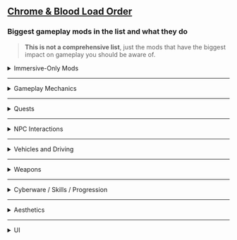 ## [Chrome & Blood Load Order](https://loadorderlibrary.com/lists/chrome-blood-2)

### Biggest gameplay mods in the list and what they do  
> **This is not a comprehensive list**, just the mods that have the biggest impact on gameplay you should be aware of.

<details>
<summary>Immersive-Only Mods</summary>

- [Dark Future](https://www.nexusmods.com/cyberpunk2077/mods/16300)  
  Removes fast travel, mini‑map, and enemy awareness UI, adds environmental needs and survival mechanics, increasing immersion and difficulty.

- [Immersive Cyberware](https://www.nexusmods.com/cyberpunk2077/mods/21916)  
  Locks gameplay essentials like inventory, scanner, and healthbar behind cyberware upgrades, making chrome a necessity rather than a convenience.

- [Limited HUD](https://www.nexusmods.com/cyberpunk2077/mods/2592)  
  Hides HUD elements dynamically except during combat or interaction, keeping players focused on the world, not the UI.

- [Wannabe Edgerunner](https://www.nexusmods.com/cyberpunk2077/mods/5646)  
  Introduces a cyberpsychosis system: gain humanity penalties from over-augmentation, adding tension and realism to cyberware use.

- [Virtual Atelier Delivery](https://www.nexusmods.com/cyberpunk2077/mods/21482?tab=files)  
  Adds realistic delivery delays when purchasing from Virtual Atelier, reinforcing pacing and immersion while reducing instant gratification.

</details>

---

<details>
<summary>Gameplay Mechanics</summary>

- [Enhanced Air Traffic](https://www.nexusmods.com/cyberpunk2077/mods/20208)  
  Adds flying AVs and landing pads, increasing verticality and world realism.

- [Sticky Grenade](https://www.nexusmods.com/cyberpunk2077/mods/18910)  
  Lets you stick grenades to surfaces for tactical explosives.

- [Body Shield](https://www.nexusmods.com/cyberpunk2077/mods/10533)  
  Allows using fallen bodies as cover—perfect for improvisation in tight combat.

- [Ricochet Redux](https://www.nexusmods.com/cyberpunk2077/mods/7197)  
  Enhances reflect mechanics to reward explosive shots and environmental kills.

- [Stealthrunner – Stealth Gameplay Expansion](https://www.nexusmods.com/cyberpunk2077/mods/7616)  
  Adds tools and mechanics to elevate stealth through gear and perks.

- [Random Netrunners](https://www.nexusmods.com/cyberpunk2077/mods/16475)  
  Populates Night City with unpredictable netrunner encounters for added hacking variety.

- [They Will Remember](https://www.nexusmods.com/cyberpunk2077/mods/19747)  
  Adds persistent NPC reactions—your choices echo across game relationships and reputation.

- [Enemies of Night City](https://www.nexusmods.com/cyberpunk2077/mods/8467)  
  Introduces new enemy archetypes and NPC diversity for more dangerous, varied encounters.

- [Harder Gunfights](https://www.nexusmods.com/cyberpunk2077/mods/14544)  
  Boosts enemy aggression, aim, and reaction speeds to make battles more punishing.

- [Simple Flashlight](https://www.nexusmods.com/cyberpunk2077/mods/2913)  
  Adds a manual flashlight—critical for exploring dark interiors.

- [Reinforcements System](https://www.nexusmods.com/cyberpunk2077/mods/21532)  
  Enables faction-specific mid-combat back-up, escalating firefights realistically.

- [Enhanced Weakspot](https://www.nexusmods.com/cyberpunk2077/mods/17658)  
  Makes precision hits on enemy weak points more rewarding and impactful.

- [Economy Punk](https://www.nexusmods.com/cyberpunk2077/mods/16952)  
  Overhauls money, loot, and vendor systems for a gritty, survival-based economy.

- [Better Armor Scaling](https://www.nexusmods.com/cyberpunk2077/mods/13582)  
  Balances damage reduction so armor is realistic and less exploitable at high levels.

- [Ammo Limiter](https://www.nexusmods.com/cyberpunk2077/mods/21807)  
  Auto-manages ammo and enforces scarcity to encourage resource planning.

- [Damage Scaling And Balance - Extended](https://www.nexusmods.com/cyberpunk2077/mods/21865)  
  Offers tailored multipliers for all weapon categories (melee, ranged, hacks) for both V and NPCs.

</details>

---

<details>
<summary>Quests</summary>

- [New Quest – Hot Fuzz](https://www.nexusmods.com/cyberpunk2077/mods/7832)  
  A fast-paced, action-comedy style mission with explosive setups.

- [New Quest – One More Light](https://www.nexusmods.com/cyberpunk2077/mods/7834)  
  A more melancholic, emotionally charged quest focusing on personal connections.

- [New Quest – Encore](https://www.nexusmods.com/cyberpunk2077/mods/8413)  
  Explores the aftermath of major events through branching moral decisions.

- [New Quest – Californication](https://www.nexusmods.com/cyberpunk2077/mods/7833)  
  Dives into the darker sides of fame and vice in Night City.

</details>

---

<details>
<summary>NPC Interactions</summary>

- [Hangout Romances](https://www.nexusmods.com/cyberpunk2077/mods/18972)  
  Adds spend-time hangouts with romance options for deeper relationships.

- [Hackable and Grabbable Civilians](https://www.nexusmods.com/cyberpunk2077/mods/18847)  
  Increases interactivity by letting you hack or physically push NPCs.

- [Better Children](https://www.nexusmods.com/cyberpunk2077/mods/16462)  
  Enhances child NPC realism and behavior.

- [Fixed NPC Vehicle Reactions](https://www.nexusmods.com/cyberpunk2077/mods/19530)  
  Improves NPC driving and reactions in traffic-heavy scenes.

</details>

---

<details>
<summary>Vehicles and Driving</summary>

- [Drive-by Shotguns – Use Shotguns in Vehicle](https://www.nexusmods.com/cyberpunk2077/mods/19067)  
  Fires shotguns while driving—great for hectic vehicle combat.

- [Drive-by Rifles & Heavy Weapons](https://www.nexusmods.com/cyberpunk2077/mods/19084)  
  Expands weapon options for shooting out of vehicles.

- [Virtual Car Dealer](https://www.nexusmods.com/cyberpunk2077/mods/4454)  
  Adds an in-game dealership for lore-friendly car browsing and buying.

- [All Vehicles Can Steer](https://www.nexusmods.com/cyberpunk2077/mods/18210)  
  Enables steering functionality in normally un-steerable vehicles.

- [Vehicle Summon Tweaks](https://www.nexusmods.com/cyberpunk2077/mods/4658)  
  Makes summoning more intuitive and glitch-free.

- [Authentic Shift](https://www.nexusmods.com/cyberpunk2077/mods/6823)  
  Adds gear-shift sounds and optional tuning to immersive driving.

- [Nitrous](https://www.nexusmods.com/cyberpunk2077/mods/20675)  
  Adds speed boosts for cinematic, fast-paced driving sequences.

- [Cyber Drift](https://www.nexusmods.com/cyberpunk2077/mods/8306)  
  Lets you manually drift for better handling and style.

- [Cyber Grip](https://www.nexusmods.com/cyberpunk2077/mods/19699)  
  Improves traction and steering control for more responsive driving.

</details>

---

<details>
<summary>Weapons</summary>

- [Chrome Ballistics](https://www.nexusmods.com/cyberpunk2077/mods/22819)  
  Reworks damage, penetration, range, and headshots to deliver impactful, low‑TTK combat.

- [Replace Weapon Mods](https://www.nexusmods.com/cyberpunk2077/mods/15409)  
  Enables swapping out mods without losing the original component.

- [Better Attachments – CET](https://www.nexusmods.com/cyberpunk2077/mods/10822)  
  Enhances both the function and look of weapon attachments.

- [Extra Iconics](https://www.nexusmods.com/cyberpunk2077/mods/15889)  
  Adds more legendary guns into your arsenal.

- [Vanilla Reworks Explosive Pack – Iconic Weapons](https://www.nexusmods.com/cyberpunk2077/mods/17483)  
  Introduces new iconic weapons like Malorian 3516 with fresh gameplay flair.

</details>

---

<details>
<summary>Cyberware / Skills / Progression</summary>

- [Cyberware‑EX](https://www.nexusmods.com/cyberpunk2077/mods/9429)  
  Adds new cyberware upgrades and APIs for expansion.

- [Ripperdoc Service Charge](https://www.nexusmods.com/cyberpunk2077/mods/11200)  
  Adds fees for upgrades, balancing early advantage.

- [Black Chrome – Cyberware Expansion](https://www.nexusmods.com/cyberpunk2077/mods/16031)  
  Adds new stylistic chrome enhancements inspired by the Black Chrome loreset.

- [Neuralware – Chipware Expansion](https://www.nexusmods.com/cyberpunk2077/mods/19798)  
  Expands chip and neuralware options for deeper playstyles.

- [Raven Gemini II – Full Body Cyberware](https://www.nexusmods.com/cyberpunk2077/mods/16209)  
  Adds full-body cyber conversion for heavy chrome builds.

- [Raito Labs – Custom Cyberware](https://www.nexusmods.com/cyberpunk2077/mods/13008)  
  Introduces stylized, lore-consistent chrome from Raito Labs.

- [Gold-Plated Interface Cyberware](https://www.nexusmods.com/cyberpunk2077/mods/15571)  
  Applies luxe gold visuals to existing chrome slots.

- [Advanced Implant Technologies – Virtual Atelier](https://www.nexusmods.com/cyberpunk2077/mods/15759)  
  Adds elite implants purchasable in the Virtual Atelier store.

- [Upgrade Weapons Unlocked](https://www.nexusmods.com/cyberpunk2077/mods/9889)  
  Allows free upgrade tweaking without costly limitations.

- [Renaissance Punk – Perk Scaling](https://www.nexusmods.com/cyberpunk2077/mods/14037)  
  Overhauls perk progression for more reward-driven character builds.

- [Lifepath Determines Starting Attributes](https://www.nexusmods.com/cyberpunk2077/mods/8358)  
  Assigns starting stats based on chosen lifepath for identity-driven gameplay.

</details>

---

<details>
<summary>Aesthetics</summary>

- [Always Best Quality _ Ads & HUD](https://www.nexusmods.com/cyberpunk2077/mods/12700)  
  Ensures top-tier rendering for UI, billboards, and in-game graphics.

- [FX Begone (Vignette Removal)](https://www.nexusmods.com/cyberpunk2077/mods/9209)  
  Strips postprocessing effects for clarity.

- [Preem Scopes](https://www.nexusmods.com/cyberpunk2077/mods/10021)  
  Cleans up scope visuals by removing scanlines and depth distortion.

- [Nova Rain & Ripples](https://www.nexusmods.com/cyberpunk2077/mods/13483)  
  Enhances rain and water effects with cinematic realism.

- [Nova City Addons (Traffic & NV)](https://www.nexusmods.com/cyberpunk2077/mods/13429)  
  Adds denser crowds, traffic, and optional night-vision tweaks.

- [ReLUX – Lighting Redux](https://www.nexusmods.com/cyberpunk2077/mods/20808)  
  Rebuilds lighting systems for more realistic, stylized visuals.

- [Weather Switcher](https://www.nexusmods.com/cyberpunk2077/mods/18027)  
  Gives manual control over weather and time settings.

- [Unchained Textures Overhaul](https://www.nexusmods.com/cyberpunk2077/mods/12854)  
  Replaces core textures with refined, high-resolution alternatives.

- [Praedy’s 77 Retexture](https://www.nexusmods.com/cyberpunk2077/mods/19626)  
  Applies gritty atmospheric style with noir-inspired re-texturing.

- [NCPD Uniform 2.0](https://www.nexusmods.com/cyberpunk2077/mods/21577)  
  Enhances NCPD attire with high-quality models and textures.

</details>

---

<details>
<summary>UI</summary>

- [Streamlined HUD](https://www.nexusmods.com/cyberpunk2077/mods/10759)  
  Declutters interface for a minimalist, immersive experience.

- [Preem Scanner](https://www.nexusmods.com/cyberpunk2077/mods/9215)  
  Refines scanner visuals to look sleek and modern.

- [More Weapon Filters](https://www.nexusmods.com/cyberpunk2077/mods/16565)  
  Adds inventory filters to improve item management.

- [RAM-based Scanner Speed](https://www.nexusmods.com/cyberpunk2077/mods/16108)  
  Adapts reload speed dynamically to available memory.

- [HUD Painter](https://www.nexusmods.com/cyberpunk2077/mods/14935)  
  Lets you customize HUD element colors.

- [Preem Map](https://www.nexusmods.com/cyberpunk2077/mods/18269)  
  Overhauls world map with clean icons and layout.

- [Wardrobe Courier – EquipmentEx Addon](https://www.nexusmods.com/cyberpunk2077/mods/18519)  
  Enables outfit delivery via the EquipmentEx framework.

- [Flavorful Descriptions](https://www.nexusmods.com/cyberpunk2077/mods/13575)  
  Adds lore-rich item and perk descriptions.

- [HUDitor](https://www.nexusmods.com/cyberpunk2077/mods/3315)  
  Lets you adjust position, scale, visibility of HUD elements.

- [Muted Markers](https://www.nexusmods.com/cyberpunk2077/mods/1727)  
  Tones down garish on-screen icons.

- [Stash & Backpack Search](https://www.nexusmods.com/cyberpunk2077/mods/14264)  
  Adds a quick search bar to stash and inventory screens.

- [Revised Backpack](https://www.nexusmods.com/cyberpunk2077/mods/17642)  
  Improves gear sorting and UI layout functionality.

- [Quickhack Hotkeys](https://www.nexusmods.com/cyberpunk2077/mods/7238)  
  Assign quickhacks to hotkeys for stealth or reaction playstyle.

- [Inventory Adjustments Hub](https://www.nexusmods.com/cyberpunk2077/mods/19632)  
  Centralized QoL enhancements for inventory—sorting, weight, layout.

</details>





